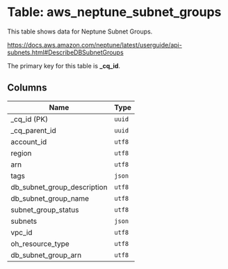 # Table: aws_neptune_subnet_groups

This table shows data for Neptune Subnet Groups.

https://docs.aws.amazon.com/neptune/latest/userguide/api-subnets.html#DescribeDBSubnetGroups

The primary key for this table is **_cq_id**.

## Columns

| Name          | Type          |
| ------------- | ------------- |
|_cq_id (PK)|`uuid`|
|_cq_parent_id|`uuid`|
|account_id|`utf8`|
|region|`utf8`|
|arn|`utf8`|
|tags|`json`|
|db_subnet_group_description|`utf8`|
|db_subnet_group_name|`utf8`|
|subnet_group_status|`utf8`|
|subnets|`json`|
|vpc_id|`utf8`|
|oh_resource_type|`utf8`|
|db_subnet_group_arn|`utf8`|
